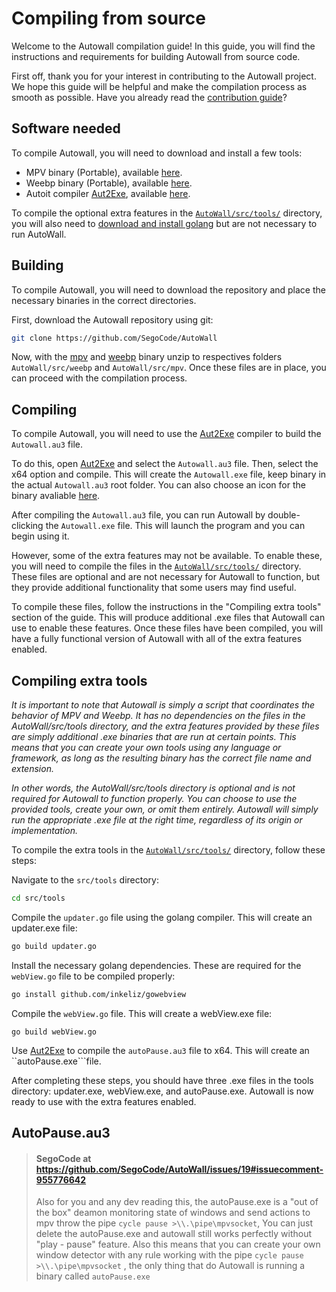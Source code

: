 
# Compiling from source

Welcome to the Autowall compilation guide! In this guide, you will find the instructions and requirements for building Autowall from source code.

First off, thank you for your interest in contributing to the Autowall project. We hope this guide will be helpful and make the compilation process as smooth as possible. Have you already read the [contribution guide](https://github.com/SegoCode/AutoWall/blob/master/CONTRIBUTING.md)? 

## Software needed

To compile Autowall, you will need to download and install a few tools:
- MPV binary (Portable), available [here](https://mpv.io/installation/).
- Weebp binary (Portable), available [here](https://github.com/Francesco149/weebp/releases).
- Autoit compiler [Aut2Exe](https://www.autoitscript.com/autoit3/docs/intro/compiler.htm), available [here](https://www.autoitscript.com/cgi-bin/getfile.pl?autoit3/autoit-v3.zip).

To compile the optional extra features in the [``AutoWall/src/tools/``](https://github.com/SegoCode/AutoWall/tree/master/src/tools) directory, you will also need to [download and install golang](https://go.dev/doc/install) but are not necessary to run AutoWall.

## Building 

To compile Autowall, you will need to download the repository and place the necessary binaries in the correct directories.

First, download the Autowall repository using git:

 ```bash
 git clone https://github.com/SegoCode/AutoWall
 ```

Now, with the [mpv](https://mpv.io/installation/) and [weebp](https://github.com/Francesco149/weebp/releases) binary unzip to respectives folders ```AutoWall/src/weebp``` and ```AutoWall/src/mpv```. Once these files are in place, you can proceed with the compilation process.

## Compiling

To compile Autowall, you will need to use the [Aut2Exe](https://www.autoitscript.com/autoit3/docs/intro/compiler.htm) compiler to build the ``Autowall.au3`` file.

To do this, open [Aut2Exe](https://www.autoitscript.com/autoit3/docs/intro/compiler.htm) and select the ``Autowall.au3`` file. Then, select the x64 option and compile. This will create the ``Autowall.exe`` file, keep binary in the actual ``Autowall.au3`` root folder. You can also choose an icon for the binary  avaliable [here](https://github.com/SegoCode/AutoWall/tree/master/media). 

After compiling the ``Autowall.au3`` file, you can run Autowall by double-clicking the ``Autowall.exe`` file. This will launch the program and you can begin using it.

However, some of the extra features may not be available. To enable these, you will need to compile the files in the [``AutoWall/src/tools/``](https://github.com/SegoCode/AutoWall/tree/master/src/tools) directory. These files are optional and are not necessary for Autowall to function, but they provide additional functionality that some users may find useful.

To compile these files, follow the instructions in the "Compiling extra tools" section of the guide. This will produce additional .exe files that Autowall can use to enable these features. Once these files have been compiled, you will have a fully functional version of Autowall with all of the extra features enabled.

## Compiling extra tools
*It is important to note that Autowall is simply a script that coordinates the behavior of MPV and Weebp. It has no dependencies on the files in the AutoWall/src/tools directory, and the extra features provided by these files are simply additional .exe binaries that are run at certain points. This means that you can create your own tools using any language or framework, as long as the resulting binary has the correct file name and extension.*

*In other words, the AutoWall/src/tools directory is optional and is not required for Autowall to function properly. You can choose to use the provided tools, create your own, or omit them entirely. Autowall will simply run the appropriate .exe file at the right time, regardless of its origin or implementation.*

To compile the extra tools in the [``AutoWall/src/tools/``](https://github.com/SegoCode/AutoWall/tree/master/src/tools) directory, follow these steps:

Navigate to the ``src/tools`` directory:
```bash
cd src/tools
```

Compile the ``updater.go`` file using the golang compiler. This will create an updater.exe file:
```bash
go build updater.go
```

Install the necessary golang dependencies. These are required for the ``webView.go`` file to be compiled properly:
```bash
go install github.com/inkeliz/gowebview 
```

Compile the ``webView.go`` file. This will create a webView.exe file:
```
go build webView.go
```

Use [Aut2Exe](https://www.autoitscript.com/autoit3/docs/intro/compiler.htm) to compile the ``autoPause.au3`` file to x64. This will create an ``autoPause.exe```file.

After completing these steps, you should have three .exe files in the tools directory: updater.exe, webView.exe, and autoPause.exe. Autowall is now ready to use with the extra features enabled.


## AutoPause.au3
> #### SegoCode at https://github.com/SegoCode/AutoWall/issues/19#issuecomment-955776642
> Also for you and any dev reading this, the autoPause.exe is a "out of the box" deamon monitoring state of windows and send actions to mpv throw the pipe ```cycle pause >\\.\pipe\mpvsocket```, You can just delete the autoPause.exe and autowall still works perfectly without "play - pause" feature. Also this means that you can create your own window detector with any rule working with the pipe ```cycle pause >\\.\pipe\mpvsocket``` , the only thing that do Autowall is running a binary called ```autoPause.exe```


